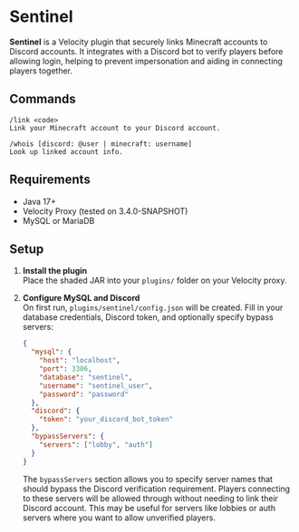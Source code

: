 # Sentinel

**Sentinel** is a Velocity plugin that securely links Minecraft accounts to Discord accounts. It integrates with a Discord bot to verify players before allowing login, helping to prevent impersonation and aiding in connecting players together.

## Commands
    /link <code>
    Link your Minecraft account to your Discord account.

    /whois [discord: @user | minecraft: username]
    Look up linked account info.

## Requirements

- Java 17+
- Velocity Proxy (tested on 3.4.0-SNAPSHOT)
- MySQL or MariaDB

## Setup

1. **Install the plugin**  
   Place the shaded JAR into your `plugins/` folder on your Velocity proxy.

2. **Configure MySQL and Discord**  
   On first run, `plugins/sentinel/config.json` will be created. Fill in your database credentials, Discord token, and optionally specify bypass servers:
   ```json
   {
     "mysql": {
       "host": "localhost",
       "port": 3306,
       "database": "sentinel",
       "username": "sentinel_user",
       "password": "password"
     },
     "discord": {
       "token": "your_discord_bot_token"
     },
     "bypassServers": {
       "servers": ["lobby", "auth"]
     }
   }
   ```

   The `bypassServers` section allows you to specify server names that should bypass the Discord verification requirement. Players connecting to these servers will be allowed through without needing to link their Discord account. This may be useful for servers like lobbies or auth servers where you want to allow unverified players.

